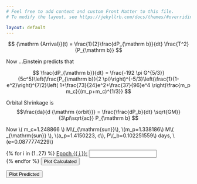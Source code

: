 ```yaml
---
# Feel free to add content and custom Front Matter to this file.
# To modify the layout, see https://jekyllrb.com/docs/themes/#overriding-theme-defaults

layout: default
---
```

<head>
	<!-- Load plotly.js into the DOM -->
    <script src='https://cdn.plot.ly/plotly-2.27.0.min.js'></script>
	<script async src="https://polyfill.io/v3/polyfill.min.js?features=es6"></script>
	<script async id="MathJax-script" async="true" src="https://cdnjs.cloudflare.com/ajax/libs/mathjax/2.7.7/MathJax.js?config=TeX-MML-AM_CHTML"></script>
</head>


$$
{\mathrm {Arrival}}(t) = \frac{1}{2}\frac{dP_{\mathrm b}}{dt} \frac{T^2}{P_{\mathrm b}}
$$

Now ...Einstein predicts that

$$
\frac{dP_{\mathrm b}}{dt} = \frac{-192 \pi G^{5/3}}{5c^5}\left(\frac{P_{\mathrm b}}{2 \pi}\right)^{-5/3}\left(\frac{1}{1-e^2}\right)^{7/2}\left( 1+\frac{73}{24}e^2+\frac{37}{96}e^4 \right)\frac{m_p m_c}{(m_p+m_c)^{1/3}}
$$

Orbital Shrinkage is $$\frac{da}{d {\mathrm {orbit}}} = \frac{\frac{dP_b}{dt} \sqrt{GM}}{3\pi\sqrt{ac}} P_{\mathrm b} $$

Now \\( m_c=1.248866 \\)  M\\(_{\mathrm{sun}}\\), \\(m_p=1.338186\\) M\\( _\{\mathrm{sun}} \\), \\(a_p=1.4150223\, c\\), P\\(_b=0.102251559\\) days, \\(e=0.0877774229\\)

<body>
    <div class="centered-div">
    <div class="two-divs">
        <form id="data-form">
            {% for i in (1..27) %}
                <label for="data{{ i }}"><a href="/epochs/?epoch={{ i }}" target="_blank">Epoch {{ i }}:</a></label>
                <input type="text" id="data{{ i }}" name="data{{ i }}" ><br>
            {% endfor %}
            <button type="submit">Plot Calculated</button>
        </form>
        <form id="plot_expected">
            <button type="submit">Plot Predicted</button>
        </form>
    </div>
    <div class="two-divs">
        <div id='plot'><!-- Plotly chart will be drawn inside this DIV --></div>
	    <div id='residual'><!-- Plotly chart will be drawn inside this DIV --></div>
    </div>
    </div>
    <script src='{{ site.baseurl }}/assets/ploty_script.js'></script>
</body>

<link rel="stylesheet" href="{{ '/assets/main.css' | relative_url }}">